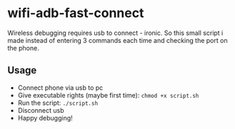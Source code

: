 # wifi-adb-fast-connect
Wireless debugging requires usb to connect - ironic. So this small script i made instead of entering 3 commands each time and checking the port on the phone.
[](https://i.ibb.co/m87QqS1/Screenshot-from-2022-01-28-15-20-59.png)
## Usage
- Connect phone via usb to pc
- Give executable rights (maybe first time): ```chmod +x script.sh```
- Run the script: ```./script.sh```
- Disconnect usb
- Happy debugging!

